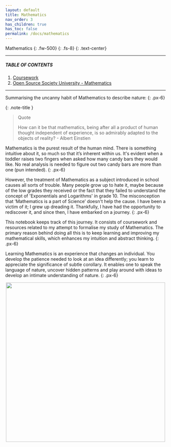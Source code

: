 ```yaml
---
layout: default
title: Mathematics
nav_order: 3
has_children: true
has_toc: false
permalink: /docs/mathematics
---
```


Mathematics
{: .fw-500}
{: .fs-8}
{: .text-center}

---

##### TABLE OF CONTENTS

1. [Coursework](https://raj-ch017.github.io/academic-notebook/docs/mathematics/coursework.html)
2. [Open Source Society University - Mathematics](https://raj-ch017.github.io/academic-notebook/docs/mathematics/resources.html)

--- 

Summarising the uncanny habit of Mathematics to describe nature:
{: .px-6}

{: .note-title }
> Quote
>
> How can it be that mathematics, being after all a product of human thought independent of experience, is so admirably adapted to the objects of reality? - Albert     Einstien
  
  
  
Mathematics is the purest result of the human mind. There is something intuitive about it, so much so that it’s inherent within us. It's evident when a toddler raises two fingers when asked how many candy bars they would like. No real analysis is needed to figure out two candy bars are more than one (pun intended).
{: .px-6}

However, the treatment of Mathematics as a subject introduced in school causes all sorts of trouble. Many people grow up to hate it, maybe because of the low grades they received or the fact that they failed to understand the concept of 'Exponentials and Logarithms' in grade 10. The misconception that ‘Mathematics is a part of Science’ doesn't help the cause. I have been a victim of it; I grew up dreading it. Thankfully, I have had the opportunity to rediscover it, and since then, I have embarked on a journey. 
{: .px-6}

This notebook keeps track of this journey. It consists of coursework and resources related to my attempt to formalise my study of Mathematics. The primary reason behind doing all this is to keep learning and improving my mathematical skills, which enhances my intuition and abstract thinking.
{: .px-6}

Learning Mathematics is an experience that changes an individual. You develop the patience needed to look at an idea differently; you learn to appreciate the significance of subtle corollary. It enables one to speak the language of nature, uncover hidden patterns and play around with ideas to develop an intimate understanding of nature. 
{: .px-6}


<div id="header" align="center">
  <img src="https://media.giphy.com/media/9Q5fSHyPKfrr2/giphy.gif" width="500"/>
</div>
